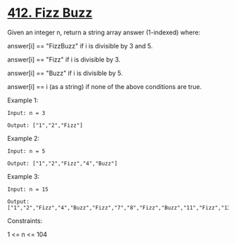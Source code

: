 # [412. Fizz Buzz](https://leetcode.com/problems/fizz-buzz/)

Given an integer n, return a string array answer (1-indexed) where:

answer[i] == "FizzBuzz" if i is divisible by 3 and 5.

answer[i] == "Fizz" if i is divisible by 3.

answer[i] == "Buzz" if i is divisible by 5.

answer[i] == i (as a string) if none of the above conditions are true.


Example 1:
````text
Input: n = 3

Output: ["1","2","Fizz"]
````
Example 2:
````text
Input: n = 5

Output: ["1","2","Fizz","4","Buzz"]
````
Example 3:
````text
Input: n = 15

Output: ["1","2","Fizz","4","Buzz","Fizz","7","8","Fizz","Buzz","11","Fizz","13","14","FizzBuzz"]
````

Constraints:

1 <= n <= 104
